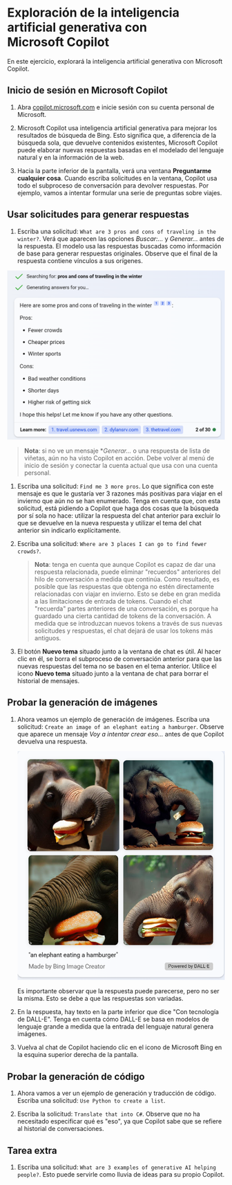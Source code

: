 # Exploración de la inteligencia artificial generativa con Microsoft Copilot

En este ejercicio, explorará la inteligencia artificial generativa con Microsoft Copilot. 

## Inicio de sesión en Microsoft Copilot

1. Abra [copilot.microsoft.com](https://copilot.microsoft.com?azure-portal=true) e inicie sesión con su cuenta personal de Microsoft.

1. Microsoft Copilot usa inteligencia artificial generativa para mejorar los resultados de búsqueda de Bing. Esto significa que, a diferencia de la búsqueda sola, que devuelve contenidos existentes, Microsoft Copilot puede elaborar nuevas respuestas basadas en el modelado del lenguaje natural y en la información de la web.  

1. Hacia la parte inferior de la pantalla, verá una ventana **Preguntarme cualquier cosa**. Cuando escriba solicitudes en la ventana, Copilot usa todo el subproceso de conversación para devolver respuestas. Por ejemplo, vamos a intentar formular una serie de preguntas sobre viajes.

## Usar solicitudes para generar respuestas

1. Escriba una solicitud: `What are 3 pros and cons of traveling in the winter?`. Verá que aparecen las opciones *Buscar:...* y *Generar...* antes de la respuesta. El modelo usa las respuestas buscadas como información de base para generar respuestas originales. Observe que el final de la respuesta contiene vínculos a sus orígenes. 

![Captura de pantalla de la respuesta de Copilot a una solicitud de viaje con tres viñetas para las ventajas y tres viñetas para los inconvenientes.](./media/generative-ai/bing-copilot-response-traveling.png) 

> **Nota**: si no ve un mensaje **Generar...* o una respuesta de lista de viñetas, aún no ha visto Copilot en acción. Debe volver al menú de inicio de sesión y conectar la cuenta actual que usa con una cuenta personal. 
 
1. Escriba una solicitud: `Find me 3 more pros`. Lo que significa con este mensaje es que le gustaría ver 3 razones más positivas para viajar en el invierno que aún no se han enumerado. Tenga en cuenta que, con esta solicitud, está pidiendo a Copilot que haga dos cosas que la búsqueda por sí sola no hace: utilizar la respuesta del chat anterior para excluir lo que se devuelve en la nueva respuesta y utilizar el tema del chat anterior sin indicarlo explícitamente. 

1. Escriba una solicitud: `Where are 3 places I can go to find fewer crowds?`. 

    > **Nota**: tenga en cuenta que aunque Copilot es capaz de dar una respuesta relacionada, puede eliminar "recuerdos" anteriores del hilo de conversación a medida que continúa. Como resultado, es posible que las respuestas que obtenga no estén directamente relacionadas con viajar en invierno. Esto se debe en gran medida a las limitaciones de entrada de tokens. Cuando el chat "recuerda" partes anteriores de una conversación, es porque ha guardado una cierta cantidad de tokens de la conversación. A medida que se introduzcan nuevos tokens a través de sus nuevas solicitudes y respuestas, el chat dejará de usar los tokens más antiguos. 

1. El botón **Nuevo tema** situado junto a la ventana de chat es útil. Al hacer clic en él, se borra el subproceso de conversación anterior para que las nuevas respuestas del tema no se basen en el tema anterior. Utilice el icono **Nuevo tema** situado junto a la ventana de chat para borrar el historial de mensajes. 

## Probar la generación de imágenes

1. Ahora veamos un ejemplo de generación de imágenes. Escriba una solicitud: `Create an image of an elephant eating a hamburger`. Observe que aparece un mensaje *Voy a intentar crear eso...* antes de que Copilot devuelva una respuesta. 

    ![Captura de pantalla de elefantes comiendo hamburguesas.](./media/generative-ai/dall-e-elephant.png)

    Es importante observar que la respuesta puede parecerse, pero no ser la misma. Esto se debe a que las respuestas son variadas.  

1. En la respuesta, hay texto en la parte inferior que dice "Con tecnología de DALL-E". Tenga en cuenta cómo DALL-E se basa en modelos de lenguaje grande a medida que la entrada del lenguaje natural genera imágenes. 

1. Vuelva al chat de Copilot haciendo clic en el icono de Microsoft Bing en la esquina superior derecha de la pantalla. 

## Probar la generación de código

1. Ahora vamos a ver un ejemplo de generación y traducción de código. Escriba una solicitud: `Use Python to create a list`. 

1. Escriba la solicitud: `Translate that into C#`. Observe que no ha necesitado especificar qué es "eso", ya que Copilot sabe que se refiere al historial de conversaciones.

## Tarea extra

1. Escriba una solicitud: `What are 3 examples of generative AI helping people?`. Esto puede servirle como lluvia de ideas para su propio Copilot.  
